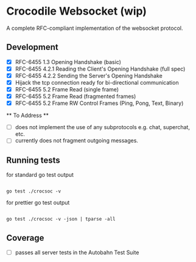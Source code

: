 # Crocodile Websocket (wip)

A complete RFC-compliant implementation of the websocket protocol.

## Development

- [x] RFC-6455 1.3 Opening Handshake (basic)
- [x] RFC-6455 4.2.1 Reading the Client's Opening Handshake (full spec)
- [x] RFC-6455 4.2.2 Sending the Server's Opening Handshake
- [x] Hijack the tcp connection ready for bi-directional communication
- [x] RFC-6455 5.2 Frame Read (single frame)
- [x] RFC-6455 5.2 Frame Read (fragmented frames)
- [x] RFC-6455 5.2 Frame RW Control Frames (Ping, Pong, Text, Binary)

** To Address **

- [ ] does not implement the use of any subprotocols e.g. chat, superchat, etc.
- [ ] currently does not fragment outgoing messages.

## Running tests

for standard go test output

```

go test ./crocsoc -v

```

for prettier go test output

```

go test ./crocsoc -v -json | tparse -all

```

## Coverage
- [ ] passes all server tests in the Autobahn Test Suite
